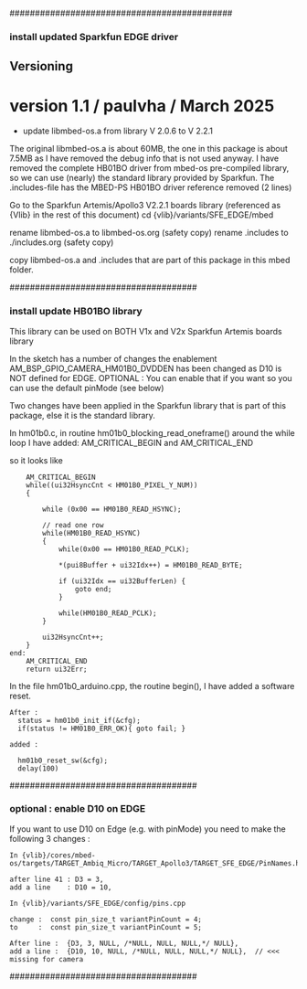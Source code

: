 ############################################
### install updated Sparkfun EDGE driver ###

## Versioning
# version 1.1 / paulvha / March 2025
- update libmbed-os.a from library V 2.0.6 to V 2.2.1

The original libmbed-os.a is about 60MB, the one in this package is about 7.5MB as I have removed the debug info that is not used anyway.
I have removed the complete HB01BO driver from mbed-os pre-compiled library, so we can use (nearly) the standard library provided by Sparkfun.
The .includes-file has the MBED-PS HB01BO driver reference removed (2 lines)

Go to the Sparkfun Artemis/Apollo3 V2.2.1 boards library (referenced as  {Vlib} in the rest of this document)
cd {vlib}/variants/SFE_EDGE/mbed

rename libmbed-os.a to libmbed-os.org   (safety copy)
rename .includes to ./includes.org      (safety copy)

copy libmbed-os.a and .includes that are part of this package in this mbed folder.

#####################################
### install update HB01BO library ###

This library can be used on BOTH V1x and V2x Sparkfun Artemis boards library

In the sketch has a number of changes the enablement AM_BSP_GPIO_CAMERA_HM01B0_DVDDEN has been changed as D10 is NOT defined for EDGE.
OPTIONAL : You can enable that if you want so you can use the default pinMode (see below)

Two changes have been applied in the Sparkfun library that is part of this package, else it is the standard library.

In hm01b0.c, in routine hm01b0_blocking_read_oneframe() around the while loop I have added:
AM_CRITICAL_BEGIN and AM_CRITICAL_END

so it looks like
```
    AM_CRITICAL_BEGIN
    while((ui32HsyncCnt < HM01B0_PIXEL_Y_NUM))
    {

        while (0x00 == HM01B0_READ_HSYNC);

        // read one row
        while(HM01B0_READ_HSYNC)
        {
            while(0x00 == HM01B0_READ_PCLK);

            *(pui8Buffer + ui32Idx++) = HM01B0_READ_BYTE;

            if (ui32Idx == ui32BufferLen) {
                goto end;
            }

            while(HM01B0_READ_PCLK);
        }

        ui32HsyncCnt++;
    }
end:
    AM_CRITICAL_END
    return ui32Err;
```

In the file hm01b0_arduino.cpp, the routine begin(), I have added a software reset.

```
After :
  status = hm01b0_init_if(&cfg);
  if(status != HM01B0_ERR_OK){ goto fail; }

added :

  hm01b0_reset_sw(&cfg);
  delay(100)
```

#####################################
### optional : enable D10 on EDGE ###

If you want to use D10 on Edge (e.g. with pinMode) you need to make the following 3 changes :
```
In {vlib}/cores/mbed-os/targets/TARGET_Ambiq_Micro/TARGET_Apollo3/TARGET_SFE_EDGE/PinNames.h

after line 41 : D3 = 3,
add a line    : D10 = 10,

In {vlib}/variants/SFE_EDGE/config/pins.cpp

change :  const pin_size_t variantPinCount = 4;
to     :  const pin_size_t variantPinCount = 5;

After line :  {D3, 3, NULL, /*NULL, NULL, NULL,*/ NULL},
add a line :  {D10, 10, NULL, /*NULL, NULL, NULL,*/ NULL},  // <<< missing for camera
```

#####################################
